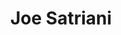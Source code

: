 ---
title: "Joe Satriani"
summary: "US hard rock guitarist. Born: July 15, 1956, Westbury, New York. Brief member of Deep Purple between 1993/1994 to bridge the sudden rejection of Ritchie Blackmore and the entry of Steve Morse. Co-founder of in 2009."
image: "joe-satriani.jpg"
apple_music_artist_url: "https://music.apple.com/gb/artist/joe-satriani/466941"
---